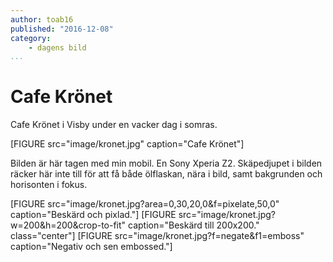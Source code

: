 ```yaml
---
author: toab16
published: "2016-12-08"
category:
    - dagens bild
...
```

Cafe Krönet
==================================

Cafe Krönet i Visby under en vacker dag i somras.

<!--more-->
[FIGURE src="image/kronet.jpg" caption="Cafe Krönet"]

Bilden är här tagen med min mobil. En Sony Xperia Z2. Skäpedjupet i bilden räcker här inte till för att få både ölflaskan, nära i bild, samt bakgrunden och horisonten i fokus.


[FIGURE src="image/kronet.jpg?area=0,30,20,0&f=pixelate,50,0" caption="Beskärd och pixlad."]
[FIGURE src="image/kronet.jpg?w=200&h=200&crop-to-fit" caption="Beskärd till 200x200." class="center"]
[FIGURE src="image/kronet.jpg?f=negate&f1=emboss" caption="Negativ och sen embossed."]
